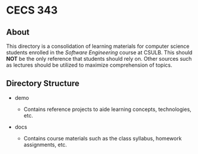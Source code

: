 # CECS 343

## About

This directory is a consolidation of learning materials for computer science students enrolled in the _Software Engineering_ course at CSULB.  This should **NOT** be the only reference that students should rely on.  Other sources such as lectures should be utilized to maximize comprehension of topics.

## Directory Structure

* demo
  * Contains reference projects to aide learning concepts, technologies, etc.

* docs
  * Contains course materials such as the class syllabus, homework assignments, etc.